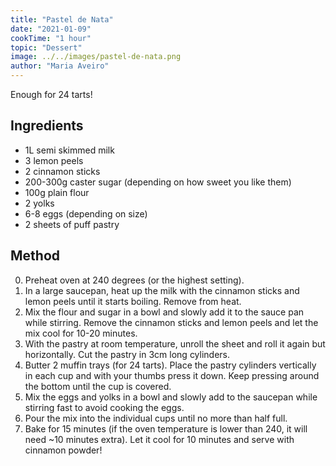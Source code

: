 ```yaml
---
title: "Pastel de Nata"
date: "2021-01-09"
cookTime: "1 hour"
topic: "Dessert"
image: ../../images/pastel-de-nata.png
author: "Maria Aveiro"
---
```


Enough for 24 tarts!

## Ingredients

- 1L semi skimmed milk
- 3 lemon peels
- 2 cinnamon sticks
- 200-300g caster sugar (depending on how sweet you like them)
- 100g plain flour
- 2 yolks
- 6-8 eggs (depending on size)
- 2 sheets of puff pastry

## Method

0. Preheat oven at 240 degrees (or the highest setting).
1. In a large saucepan, heat up the milk with the cinnamon sticks and lemon peels until it starts boiling. Remove from heat.
2. Mix the flour and sugar in a bowl and slowly add it to the sauce pan while stirring. Remove the cinnamon sticks and lemon peels and let the mix cool for 10-20 minutes.
3. With the pastry at room temperature, unroll the sheet and roll it again but horizontally. Cut the pastry in 3cm long cylinders.
4. Butter 2 muffin trays (for 24 tarts). Place the pastry cylinders vertically in each cup and with your thumbs press it down. Keep pressing around the bottom until the cup is covered.
5. Mix the eggs and yolks in a bowl and slowly add to the saucepan while stirring fast to avoid cooking the eggs.
6. Pour the mix into the individual cups until no more than half full.
7. Bake for 15 minutes (if the oven temperature is lower than 240, it will need ~10 minutes extra). Let it cool for 10 minutes and serve with cinnamon powder!
